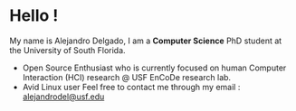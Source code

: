 # Hello !
My name is Alejandro Delgado, I am a **Computer Science** PhD student at the University of South Florida.
- Open Source Enthusiast who is currently focused on human Computer Interaction (HCI) research @ USF EnCoDe research lab.
- Avid Linux user
Feel free to contact me through my email : alejandrodel@usf.edu
<!---
adelgadorios/adelgadorios is a ✨ special ✨ repository because its `README.md` (this file) appears on your GitHub profile.
You can click the Preview link to take a look at your changes.
--->
